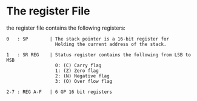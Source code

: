 # The register File

the register file contains the following registers:
```
0   : SP        | The stack pointer is a 16-bit register for
                  Holding the current address of the stack.

1   : SR REG    | Status register contains the following from LSB to MSB
                  0: (C) Carry flag
                  1: (Z) Zero flag
                  2: (N) Negative flag
                  3: (O) Over flow flag

2-7 : REG A-F   | 6 GP 16 bit registers
```

